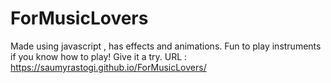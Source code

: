 # ForMusicLovers
Made using javascript , has effects and animations. Fun to play instruments if you know how to play! Give it a try.
URL :  https://saumyrastogi.github.io/ForMusicLovers/
